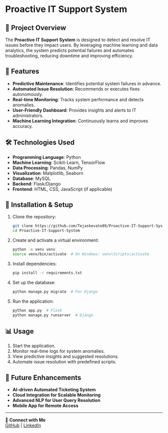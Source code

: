 # Proactive IT Support System

## 📌 Project Overview
The **Proactive IT Support System** is designed to detect and resolve IT issues before they impact users. By leveraging machine learning and data analytics, the system predicts potential failures and automates troubleshooting, reducing downtime and improving efficiency.

## 🚀 Features
- **Predictive Maintenance**: Identifies potential system failures in advance.
- **Automated Issue Resolution**: Recommends or executes fixes autonomously.
- **Real-time Monitoring**: Tracks system performance and detects anomalies.
- **User-Friendly Dashboard**: Provides insights and alerts to IT administrators.
- **Machine Learning Integration**: Continuously learns and improves accuracy.

## 🛠️ Technologies Used
- **Programming Language**: Python
- **Machine Learning**: Scikit-Learn, TensorFlow
- **Data Processing**: Pandas, NumPy
- **Visualization**: Matplotlib, Seaborn
- **Database**: MySQL
- **Backend**: Flask/Django
- **Frontend**: HTML, CSS, JavaScript (if applicable)

## 🔧 Installation & Setup
1. Clone the repository:
   ```bash
   git clone https://github.com/Tejaskevate89/Proactive-IT-Support-System.git
   cd Proactive-IT-Support-System
   ```
2. Create and activate a virtual environment:
   ```bash
   python -m venv venv
   source venv/bin/activate  # On Windows: venv\Scripts\activate
   ```
3. Install dependencies:
   ```bash
   pip install -r requirements.txt
   ```
4. Set up the database:
   ```bash
   python manage.py migrate  # For Django
   ```
5. Run the application:
   ```bash
   python app.py  # Flask
   python manage.py runserver  # Django
   ```

## 📊 Usage
1. Start the application.
2. Monitor real-time logs for system anomalies.
3. View predictive insights and suggested resolutions.
4. Automate issue resolution with predefined scripts.

## 📌 Future Enhancements
- **AI-driven Automated Ticketing System**
- **Cloud Integration for Scalable Monitoring**
- **Advanced NLP for User Query Resolution**
- **Mobile App for Remote Access**

---
🔗 **Connect with Me**  
[GitHub](https://github.com/Tejaskevate89) | [LinkedIn](www.linkedin.com/in/tejas-kevate-806b9622b)
